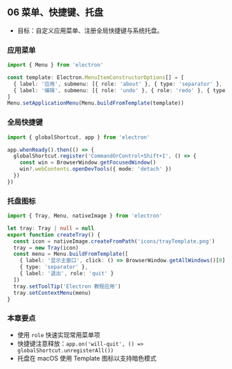 ## 06 菜单、快捷键、托盘

- 目标：自定义应用菜单、注册全局快捷键与系统托盘。

### 应用菜单
```ts
import { Menu } from 'electron'

const template: Electron.MenuItemConstructorOptions[] = [
  { label: '应用', submenu: [{ role: 'about' }, { type: 'separator' }, { role: 'quit' }] },
  { label: '编辑', submenu: [{ role: 'undo' }, { role: 'redo' }, { type: 'separator' }, { role: 'copy' }, { role: 'paste' }] }
]
Menu.setApplicationMenu(Menu.buildFromTemplate(template))
```

### 全局快捷键
```ts
import { globalShortcut, app } from 'electron'

app.whenReady().then(() => {
  globalShortcut.register('CommandOrControl+Shift+I', () => {
    const win = BrowserWindow.getFocusedWindow()
    win?.webContents.openDevTools({ mode: 'detach' })
  })
})
```

### 托盘图标
```ts
import { Tray, Menu, nativeImage } from 'electron'

let tray: Tray | null = null
export function createTray() {
  const icon = nativeImage.createFromPath('icons/trayTemplate.png')
  tray = new Tray(icon)
  const menu = Menu.buildFromTemplate([
    { label: '显示主窗口', click: () => BrowserWindow.getAllWindows()[0]?.show() },
    { type: 'separator' },
    { label: '退出', role: 'quit' }
  ])
  tray.setToolTip('Electron 教程应用')
  tray.setContextMenu(menu)
}
```

### 本章要点
- 使用 `role` 快速实现常用菜单项
- 快捷键注意释放：`app.on('will-quit', () => globalShortcut.unregisterAll())`
- 托盘在 macOS 使用 Template 图标以支持暗色模式
